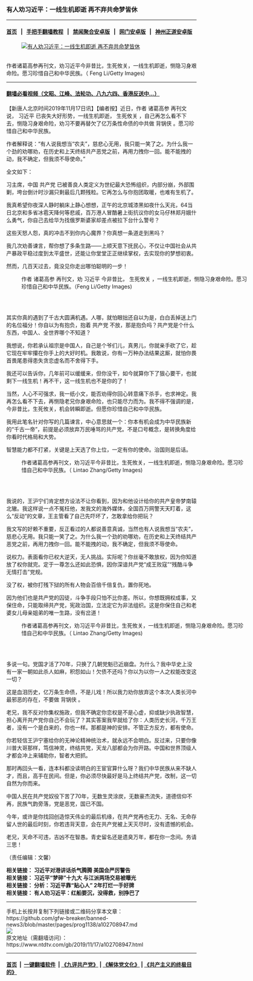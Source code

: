 ### 有人劝习近平：一线生机即逝 再不弃共命梦皆休
------------------------

#### [首页](https://github.com/gfw-breaker/banned-news3/blob/master/README.md) &nbsp;&nbsp;|&nbsp;&nbsp; [手把手翻墙教程](https://github.com/gfw-breaker/guides/wiki) &nbsp;&nbsp;|&nbsp;&nbsp; [禁闻聚合安卓版](https://github.com/gfw-breaker/bn-android) &nbsp;&nbsp;|&nbsp;&nbsp; [网门安卓版](https://github.com/oGate2/oGate) &nbsp;&nbsp;|&nbsp;&nbsp; [神州正道安卓版](https://github.com/SzzdOgate/update) 



<div><div class="featured_image">
 <a href="https://i.ntdtv.com/assets/uploads/2019/11/GettyImages-80260364-1.jpg" target="_blank">
  <figure>
   <img alt="有人劝习近平：一线生机即逝 再不弃共命梦皆休" src="https://i.ntdtv.com/assets/uploads/2019/11/GettyImages-80260364-1-800x450.jpg"/>
  </figure><br/>
 </a>
 <span class="caption">
  作者诸葛高参再刊文，劝习近平今非昔比，生死攸关，一线生机即逝，恻隐习身艰命险。愿习珍惜自己和中华民族。（ Feng Li/Getty Images)
 </span>
</div>
</div><hr/>

#### [翻墙必看视频（文昭、江峰、法轮功、八九六四、香港反送中...）](https://github.com/gfw-breaker/banned-news3/blob/master/pages/links.md)

<div><div class="post_content" itemprop="articleBody">
 <p>
  【新唐人北京时间2019年11月17日讯】【编者按】近日，作者
  <ok href="https://www.ntdtv.com/gb/诸葛高参.htm">
   诸葛高参
  </ok>
  再刊文说，
  <ok href="https://www.ntdtv.com/gb/习近平.htm">
   习近平
  </ok>
  已丧失大好形势，一线生机即逝，
  <ok href="https://www.ntdtv.com/gb/生死攸关.htm">
   生死攸关
  </ok>
  ，自己再怎么看不下去，恻隐习身艰命险，劝习不要再替欠了亿万条性命债的中共做
  <ok href="https://www.ntdtv.com/gb/背锅侠.htm">
   背锅侠
  </ok>
  。愿习珍惜自己和中华民族。
 </p>
 <p>
  作者解释说：“有人说我想当“农夫”，慈悲心无用，我只能一笑了之。为什么我一个劲的劝哪劝，在历史和上天终结共产恶党之前，再用力拽你一回。能不能拽的动，我不确定，但我须不辱使命。”
 </p>
 <p>
  全文如下：
 </p>
 <p>
  习主席，中国
  <ok href="https://www.ntdtv.com/gb/共产党.htm">
   共产党
  </ok>
  已被善良人类定义为世纪最大恐怖组织，内部分崩，外部围剿，垮台倒计时沙漏只剩最后几颗残粒。它再怎么与你抱团取暖，也难有生机了。
 </p>
 <p>
  我真希望你夜深人静时躺床上静心想想，正午的北京城漆黑如夜什么天兆，64当日北京和多省冰雹天降何等悲戚，百万港人冒酷暑上街抗议你的女马仔林郑月娥什么勇气，你自己去给华为找俄罗斯婆家却差点被拉下台什么警号？
 </p>
 <p>
  这些天怒人怨，真的冲击不到你内心魔界？你真想一条道走到黑吗？
 </p>
 <p>
  我几次劝善谏言，帮你想了多条生路——上顺天意下抚民心，不仅让中国社会从共产暴政平稳过度到太平盛世，还能让你堂堂正正继续掌权，去实现你的梦想初衷。
 </p>
 <p>
  然而，几百天过去，竟没见你走出哪怕聪明的一步！
 </p>
 <figure class="wp-caption alignnone" id="attachment_102708950" style="width: 600px">
  <ok href="https://i.ntdtv.com/assets/uploads/2019/11/GettyImages-466071158.jpg">
   <img alt="" class="size-medium wp-image-102708950" src="https://i.ntdtv.com/assets/uploads/2019/11/GettyImages-466071158-600x338.jpg"/>
  </ok>
  <br/><figcaption class="wp-caption-text">
   作者
   <ok href="https://www.ntdtv.com/gb/诸葛高参.htm">
    诸葛高参
   </ok>
   再刊文，劝
   <ok href="https://www.ntdtv.com/gb/习近平.htm">
    习近平
   </ok>
   今非昔比，
   <ok href="https://www.ntdtv.com/gb/生死攸关.htm">
    生死攸关
   </ok>
   ，一线生机即逝，恻隐习身艰命险。愿习珍惜自己和中华民族。（Feng Li/Getty Images)
  </figcaption><br/>
 </figure><br/>
 <p>
  其实你真的遇到了千古大圆满机遇。人哪，就怕眼拙还自以为是，白白丢掉送上门的名位福分！你自以为有抱负，抱着
  <ok href="https://www.ntdtv.com/gb/共产党.htm">
   共产党
  </ok>
  不放，那是抱负吗？共产党是个什么东西，中国人、全世界哪个不知道？
 </p>
 <p>
  我想说，你若承认祖宗是中国人，自己是个爷们儿，真男儿，你就亲手砍了它，趁它现在牢牢攥在你手上的大好时机。我敢说，你有一万种办法结果这厮，就怕你畏首畏尾患得患失贪恋虚名而不舍得下手。
 </p>
 <p>
  我还可以告诉你，几年前可以缓缓来，但你没干，如今就算你下了狠心要干，也就剩下一线生机！再不干，这一线生机也不是你的了！
 </p>
 <p>
  当然，人心不可强求，我一纸小文，能否劝得你回心转意痛下杀手，也求神定。我再怎么看不下去，再恻隐老兄你身艰命险，也只能尽力而为。我不得不强调的是，今非昔比，生死攸关，机会转瞬即逝。但愿你珍惜自己和中华民族。
 </p>
 <p>
  我用此笔名针对你写的几篇谏言，中心意思就一个：你本有机会成为中华民族新的“千古一帝”，前提是必须放弃万民唾骂的共产党。不是口号概念，是转换角度给你看时代格局和大势。
 </p>
 <p>
  智慧能力都不打紧，关键是上天选了你上位，一定有你的使命。治国则是后话。
 </p>
 <figure class="wp-caption alignnone" id="attachment_102708951" style="width: 600px">
  <ok href="https://i.ntdtv.com/assets/uploads/2019/11/wan-qishan-GettyImages-513503256-600x400.jpg">
   <img alt="" class="size-medium wp-image-102708951" src="https://i.ntdtv.com/assets/uploads/2019/11/wan-qishan-GettyImages-513503256-600x400-600x310.jpg"/>
  </ok>
  <br/><figcaption class="wp-caption-text">
   作者诸葛高参再刊文，劝习近平今非昔比，生死攸关，一线生机即逝，恻隐习身艰命险。愿习珍惜自己和中华民族。（ Lintao Zhang/Getty Images)
  </figcaption><br/>
 </figure><br/>
 <p>
  我说的，王沪宁们肯定想方设法不让你看到，因为和他设计给你的共产皇帝梦南辕北辙。我这样说一点不冤枉他，发我文的海外媒体，全国百万网警天天盯着，这么“反动”的文章，王主管看了自己先吓坏了，怎敢拿给你把玩？
 </p>
 <p>
  我文写的好赖不重要，反正看过的人都说善意真诚，当然也有人说我想当“农夫”，慈悲心无用。我只能一笑了之。为什么我一个劲的劝哪劝，在历史和上天终结共产恶党之前，再用力拽你一回。能不能拽的动，我不确定，但我须不辱使命。
 </p>
 <p>
  说权力。表面看你已权大逆天，无人挑战。实际呢？你丝毫不敢放权，因为你知道放了权你就完。定于一尊怎么还如此恐惧，因你深谙共产党“成王败寇”“残酷斗争无情打击”党规。
 </p>
 <p>
  没了权，被你打残下狱的所有人物会百倍千倍复仇，置你死地。
 </p>
 <p>
  因为他们也是共产党的囚徒，斗争手段只怕不比你差。所以，你想既拥权成事，又保住命，只能取缔共产党，宪政治国，立法定它为非法组织。这是你保住自己和老婆女儿母亲姐弟的唯一生路，没有岔道！
 </p>
 <figure class="wp-caption alignnone" id="attachment_102708952" style="width: 600px">
  <ok href="https://i.ntdtv.com/assets/uploads/2019/11/p9159371a822991100.jpg">
   <img alt="" class="size-medium wp-image-102708952" src="https://i.ntdtv.com/assets/uploads/2019/11/p9159371a822991100-600x338.jpg"/>
  </ok>
  <br/><figcaption class="wp-caption-text">
   作者诸葛高参再刊文，劝习近平今非昔比，生死攸关，一线生机即逝，恻隐习身艰命险。愿习珍惜自己和中华民族。（ Lintao Zhang/Getty Images)
  </figcaption><br/>
 </figure><br/>
 <p>
  多说一句。党国才活了70年，只换了几朝党魁已近崩盘。为什么？我中华史上没有一家一朝如此杀人如麻，积怨如山！欠债不还吗？你以为以你一人之权能改变这一切？
 </p>
 <p>
  这是血泪历史，亿万条生命债，不是儿戏！所以我力劝你放弃这个本次人类长河中最邪恶的存在，不要做
  <ok href="https://www.ntdtv.com/gb/背锅侠.htm">
   背锅侠
  </ok>
  。
 </p>
 <p>
  老兄，我不反对你集权施政，但我不确定你恋权是不是心虚，抑或缺少执政智慧，担心离开共产党你自己不会玩了？其实答案我早就给了你：人类历史长河，千万王者，没有一个是白来的，你也一样。那都是神的安排。不管正方反方，都有使命。
 </p>
 <p>
  你若轻信王沪宁塞给你的无神论精神统治术，就永远不会明白。反过来，只要你像川普大哥那样，笃信神灵，终结共党，天龙八部都会为你开路。中国和世界顶级人才都会冲上来辅助你，智者大把抓。
 </p>
 <p>
  那时再回头一看，连本科都没读明白的王宦官算什么呀？我们中华民族从来不缺人才，而且，高手在民间。但是，你必须尽快最好是马上终结共产党，改制，这一切自然为你而来。
 </p>
 <p>
  中国人民在共产党奴役下苦了70年，无数生灵涂炭，无数豪杰流失，道德信仰不再，民族气韵旁落，党是恶党，国已不国。
 </p>
 <p>
  今年，或许是你找回创造惊天伟业的最后机缘，在共产党再也无力、无名、无命存留人世的最后时刻，你若违背天意，会在共产党被上天灭尽时，没有遗憾的机会。
 </p>
 <p>
  老兄，天命不可违，吉凶不在智愚。青史留名还是遗臭万年，都在你一念间。务请三思！
 </p>
 <p>
  （责任编辑：文馨）
 </p>
 <p>
  <strong>
   相关链接：
   <ok href="http://cn.ntdtv.com/gb/2019/11/15/a102707709.html" rel="noopener" target="_blank">
    习近平对港讲话杀气腾腾 美国会严厉警告
   </ok>
  </strong>
  <br/>
  <strong>
   相关链接：
   <ok href="https://cn.ntdtv.com/gb/2019/07/19/a102625678.html" rel="noopener" target="_blank">
    习近平“梦碎”十九大 与江派两场交易被曝光
   </ok>
  </strong>
  <br/>
  <strong>
   相关链接：
   <ok href="https://www.ntdtv.com/gb/2019/06/20/a102604958.html" rel="noopener" target="_blank">
    分析：习近平靠“贴心人” 2年打烂一手好牌
   </ok>
  </strong>
  <br/>
  <strong>
   相关链接：
   <ok href="https://www.ntdtv.com/gb/2019/10/08/a102681454.html" rel="noopener" target="_blank">
    有人劝习近平：红船要沉，没得救，别挣巴了
   </ok>
  </strong>
 </p>
 <div class="single_ad">
 </div>
</div>
</div>
<hr/>
手机上长按并复制下列链接或二维码分享本文章：<br/>
https://github.com/gfw-breaker/banned-news3/blob/master/pages/prog1138/a102708947.md <br/>
<a href='https://github.com/gfw-breaker/banned-news3/blob/master/pages/prog1138/a102708947.md'><img src='https://github.com/gfw-breaker/banned-news3/blob/master/pages/prog1138/a102708947.md.png'/></a> <br/>
原文地址（需翻墙访问）：https://www.ntdtv.com/gb/2019/11/17/a102708947.html


------------------------
#### [首页](https://github.com/gfw-breaker/banned-news3/blob/master/README.md) &nbsp;|&nbsp; [一键翻墙软件](https://github.com/gfw-breaker/nogfw/blob/master/README.md) &nbsp;| [《九评共产党》](https://github.com/gfw-breaker/9ping.md/blob/master/README.md#九评之一评共产党是什么) | [《解体党文化》](https://github.com/gfw-breaker/jtdwh.md/blob/master/README.md) | [《共产主义的终极目的》](https://github.com/gfw-breaker/gczydzjmd.md/blob/master/README.md)


<img src='http://gfw-breaker.win/banned-news3/pages/prog1138/a102708947.md' width='0px' height='0px'/>